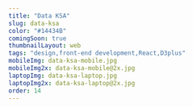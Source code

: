 ```yaml
---
title: "Data KSA"
slug: data-ksa
color: "#14434B"
comingSoon: true
thumbnailLayout: web
tags: "design,front-end development,React,D3plus"
mobileImg: data-ksa-mobile.jpg
mobileImg2x: data-ksa-mobile@2x.jpg
laptopImg: data-ksa-laptop.jpg
laptopImg2x: data-ksa-laptop@2x.jpg
order: 14
---
```

